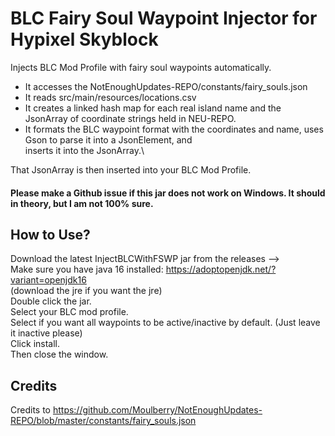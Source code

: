 # BLC Fairy Soul Waypoint Injector for Hypixel Skyblock
Injects BLC Mod Profile with fairy soul waypoints automatically.

- It accesses the NotEnoughUpdates-REPO/constants/fairy_souls.json
- It reads src/main/resources/locations.csv
- It creates a linked hash map for each real island name and the JsonArray of coordinate strings held in NEU-REPO.
- It formats the BLC waypoint format with the coordinates and name, uses Gson to parse it into a JsonElement, and\
inserts it into the JsonArray.\

That JsonArray is then inserted into your BLC Mod Profile.

#### Please make a Github issue if this jar does not work on Windows. It should in theory, but I am not 100% sure.

## How to Use?

Download the latest InjectBLCWithFSWP jar from the releases -->\
Make sure you have java 16 installed: https://adoptopenjdk.net/?variant=openjdk16 \
   (download the jre if you want the jre)\
Double click the jar.\
Select your BLC mod profile.\
Select if you want all waypoints to be active/inactive by default. (Just leave it inactive please)\
Click install.\
Then close the window.

## Credits
Credits to https://github.com/Moulberry/NotEnoughUpdates-REPO/blob/master/constants/fairy_souls.json
